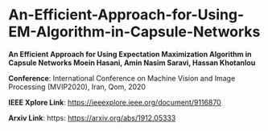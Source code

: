 # An-Efficient-Approach-for-Using-EM-Algorithm-in-Capsule-Networks

**An Efficient Approach for Using Expectation Maximization Algorithm in Capsule Networks
Moein Hasani, Amin Nasim Saravi, Hassan Khotanlou**

**Conference**:   International Conference on Machine Vision and Image Processing (MVIP2020), Iran, Qom, 2020

**IEEE Xplore Link**: https://ieeexplore.ieee.org/document/9116870

**Arxiv Link**: https: https://arxiv.org/abs/1912.05333
